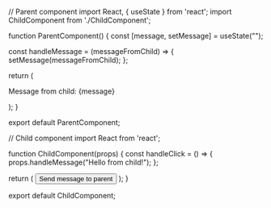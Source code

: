 // Parent component
import React, { useState } from 'react';
import ChildComponent from './ChildComponent';

function ParentComponent() {
  const [message, setMessage] = useState("");

  const handleMessage = (messageFromChild) => {
    setMessage(messageFromChild);
  };

  return (
    <div>
      <p>Message from child: {message}</p>
      <ChildComponent handleMessage={handleMessage} />
    </div>
  );
}

export default ParentComponent;


// Child component
import React from 'react';

function ChildComponent(props) {
  const handleClick = () => {
    props.handleMessage("Hello from child!");
  };

  return (
    <button onClick={handleClick}>Send message to parent</button>
  );
}

export default ChildComponent;
